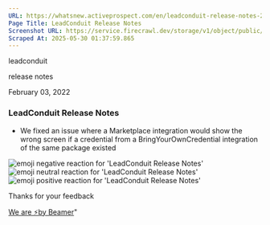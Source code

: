 ```yaml
---
URL: https://whatsnew.activeprospect.com/en/leadconduit-release-notes-21GV9KhD1f
Page Title: LeadConduit Release Notes
Screenshot URL: https://service.firecrawl.dev/storage/v1/object/public/media/screenshot-e7d8de02-782b-4881-8a13-23fd71886d71.png
Scraped At: 2025-05-30 01:37:59.865
---
```

leadconduit





release notes



February 03, 2022

### LeadConduit Release Notes

- We fixed an issue where a Marketplace integration would show the wrong screen if a credential from a BringYourOwnCredential integration of the same package existed

![emoji negative reaction for 'LeadConduit Release Notes'](https://app.getbeamer.com/images/emojiNeg.svg)![emoji neutral reaction for 'LeadConduit Release Notes'](https://app.getbeamer.com/images/emojiNeut.svg)![emoji positive reaction for 'LeadConduit Release Notes'](https://app.getbeamer.com/images/emojiPos.svg)

Thanks for your feedback

[We are ⚡by Beamer](https://www.getbeamer.com/?ref=watermark_MErKJCnu12412_public&company=ActiveProspect&watermarkRef=powered&utm_term=MErKJCnu12412&utm_content=ActiveProspect&utm_source=standalone&utm_medium=footer&utm_campaign=powered)"

